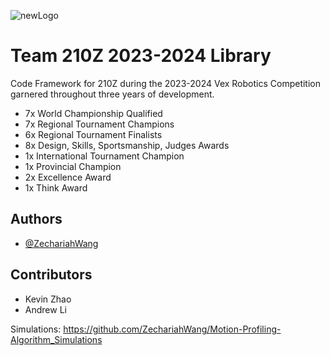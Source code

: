 ![newLogo](https://github.com/ZechariahWang/210Z-Over-Under-Worlds/assets/97078224/db011725-d4a7-4acb-8b84-9804be6e7e04)

# Team 210Z 2023-2024 Library

Code Framework for 210Z during the 2023-2024 Vex Robotics Competition garnered throughout three years of development.

- 7x World Championship Qualified
- 7x Regional Tournament Champions
- 6x Regional Tournament Finalists
- 8x Design, Skills, Sportsmanship, Judges Awards
- 1x International Tournament Champion
- 1x Provincial Champion
- 2x Excellence Award
- 1x Think Award

## Authors

- [@ZechariahWang](https://github.com/ZechariahWang)


## Contributors

 - Kevin Zhao
 - Andrew Li


Simulations: https://github.com/ZechariahWang/Motion-Profiling-Algorithm_Simulations
